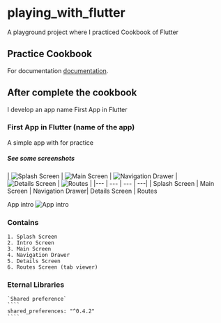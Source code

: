 # playing_with_flutter

A playground project where I practiced Cookbook of Flutter

## Practice Cookbook
For documentation
[documentation](https://flutter.io/cookbook/).

## After complete the cookbook
I develop an app name First App in Flutter

### First App in Flutter (name of the app)
A simple app with for practice

##### See some screenshots </br>

| ![Splash Screen][sample1] | ![Main Screen][sample2] | ![Navigation Drawer][sample3] | ![Details Screen][sample4] | ![Routes][sample5] |
|--- | --- | --- | ---|
| Splash Screen | Main Screen | Navigation Drawer| Details Screen | Routes

[sample1]: ../master/img/splash.png "Splash Screen"
[sample2]: ../master/img/main.png "Main Screen"
[sample3]: ../master/img/nav.png "Navigation Drawer"
[sample4]: ../master/img/details.png "Details Screens"
[sample5]: ../master/img/routes.png "Routes Screens"

App intro
![App intro](../master/img/intro.gif)

### Contains
    1. Splash Screen
    2. Intro Screen
    3. Main Screen
    4. Navigation Drawer
    5. Details Screen
    6. Routes Screen (tab viewer)

### Eternal Libraries
    `Shared preference`
    ````
    shared_preferences: "^0.4.2"
    ````